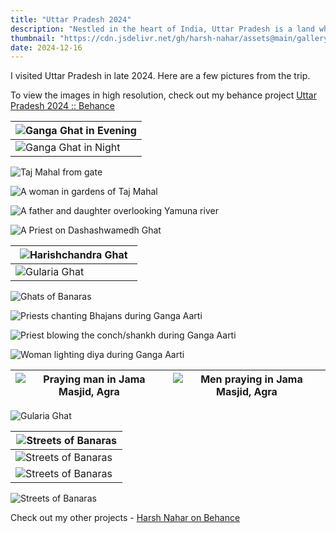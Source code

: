 ```yaml
---
title: "Uttar Pradesh 2024"
description: "Nestled in the heart of India, Uttar Pradesh is a land where history breathes through its ancient monuments"
thumbnail: "https://cdn.jsdelivr.net/gh/harsh-nahar/assets@main/gallery/uttarpradesh_2024/banaras_ganga_evening.webp"
date: 2024-12-16
---
```


I visited Uttar Pradesh in late 2024.
Here are a few pictures from the trip.

To view the images in high resolution, check out my behance project [Uttar Pradesh 2024 :: Behance](https://www.behance.net/gallery/214825139/Uttar-Pradesh-2024)

  

| ![Ganga Ghat in Evening](https://cdn.jsdelivr.net/gh/harsh-nahar/assets@main/gallery/uttarpradesh_2024/banaras_ganga_evening.webp) |
| ---------------------------------------------------------------------------------------------------------------------------------- |
| ![Ganga Ghat in Night](https://cdn.jsdelivr.net/gh/harsh-nahar/assets@main/gallery/uttarpradesh_2024/banaras_ganga_night.webp)     |

  
  

![Taj Mahal from gate](https://cdn.jsdelivr.net/gh/harsh-nahar/assets@main/gallery/uttarpradesh_2024/agra_tajmahal1.webp)

  

![A woman in gardens of Taj Mahal](https://cdn.jsdelivr.net/gh/harsh-nahar/assets@main/gallery/uttarpradesh_2024/agra_woman1.webp)

  

![A father and daughter overlooking Yamuna river](https://cdn.jsdelivr.net/gh/harsh-nahar/assets@main/gallery/uttarpradesh_2024/agra_taj_parentchild.webp)

  

![A Priest on Dashashwamedh Ghat](https://cdn.jsdelivr.net/gh/harsh-nahar/assets@main/gallery/uttarpradesh_2024/banaras_ghat_baba.webp)

  
  

| ![Harishchandra Ghat](https://cdn.jsdelivr.net/gh/harsh-nahar/assets@main/gallery/uttarpradesh_2024/banaras_harishchandraghat.webp)  |
| ------------------------------------------------------------------------------------------------------------------------------------ |
| ![Gularia Ghat](https://cdn.jsdelivr.net/gh/harsh-nahar/assets@main/gallery/uttarpradesh_2024/banaras_ghats2.webp)                   |

  
  

![Ghats of Banaras](https://cdn.jsdelivr.net/gh/harsh-nahar/assets@main/gallery/uttarpradesh_2024/banaras_ghats1.webp)

  

![Priests chanting Bhajans during Ganga Aarti](https://cdn.jsdelivr.net/gh/harsh-nahar/assets@main/gallery/uttarpradesh_2024/banaras_gangaarti1.webp)

  

![Priest blowing the conch/shankh during Ganga Aarti](https://cdn.jsdelivr.net/gh/harsh-nahar/assets@main/gallery/uttarpradesh_2024/banaras_gangaarti2.webp)

  

![Woman lighting diya during Ganga Aarti](https://cdn.jsdelivr.net/gh/harsh-nahar/assets@main/gallery/uttarpradesh_2024/banaras_gangaarti6.webp)

| ![Praying man in Jama Masjid, Agra](https://cdn.jsdelivr.net/gh/harsh-nahar/assets@main/gallery/uttarpradesh_2024/agra_jama_prayingman.webp) | ![Men praying in Jama Masjid, Agra](https://cdn.jsdelivr.net/gh/harsh-nahar/assets@main/gallery/uttarpradesh_2024/agra_jama.webp) |
| ------------------------------------------------------------------------------------------------------------------------------------------------- | -------------------------------------------------------------------------------------------------------------------------------------- |

![Gularia Ghat](https://cdn.jsdelivr.net/gh/harsh-nahar/assets@main/gallery/uttarpradesh_2024/banaras_ghats2.webp)

  

| ![Streets of Banaras](https://cdn.jsdelivr.net/gh/harsh-nahar/assets@main/gallery/uttarpradesh_2024/banaras_street1.webp) |
| ------------------------------------------------------------------------------------------------------------------------- |
| ![Streets of Banaras](https://cdn.jsdelivr.net/gh/harsh-nahar/assets@main/gallery/uttarpradesh_2024/banaras_sadhu.webp)   |
| ![Streets of Banaras](https://cdn.jsdelivr.net/gh/harsh-nahar/assets@main/gallery/uttarpradesh_2024/banaras_street.webp)  |
![Streets of Banaras](https://cdn.jsdelivr.net/gh/harsh-nahar/assets@main/gallery/uttarpradesh_2024/banaras_woman_saree.webp)

  
Check out my other projects - [Harsh Nahar on Behance](https://www.behance.net/hrsvnr)